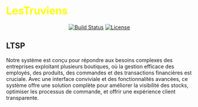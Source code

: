 <h1 style="color:yellow;">LesTruviens</h1>
<p align="center">
<a href="https://github.com/laravel/framework/actions"><img src="https://github.com/laravel/framework/workflows/tests/badge.svg" alt="Build Status"></a>
<a href="https://packagist.org/packages/laravel/framework"><img src="https://img.shields.io/packagist/l/laravel/framework" alt="License"></a>
</p>

## LTSP

Notre système est conçu pour répondre aux besoins complexes des entreprises exploitant 
plusieurs boutiques, où la gestion efficace des employés, des produits, des commandes et des transactions 
financières est cruciale. Avec une interface conviviale et des fonctionnalités avancées, ce système offre 
une solution complète pour améliorer la visibilité des stocks, optimiser les processus de commande, et 
offrir une expérience client transparente.
